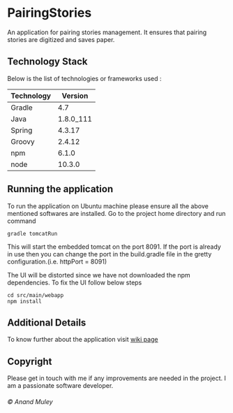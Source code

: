 # PairingStories
An application for pairing stories management. It ensures that pairing stories are digitized and saves paper.

## Technology Stack
Below is the list of technologies or frameworks used :

Technology | Version
-----------|---------
 Gradle    | 4.7
 Java      | 1.8.0_111
 Spring    | 4.3.17
 Groovy    | 2.4.12
 npm       | 6.1.0
 node      | 10.3.0

## Running the application
To run the application on Ubuntu machine please ensure all the above mentioned softwares are installed. Go to the project home directory and run command
```
gradle tomcatRun
```
This will start the embedded tomcat on the port 8091. If the port is already in use then you can change the port in the build.gradle file in the gretty configuration.(i.e. httpPort = 8091)

The UI will be distorted since we have not downloaded the npm dependencies. To fix the UI follow below steps

```
cd src/main/webapp
npm install
```

## Additional Details
To know further about the application visit [wiki page](https://github.com/AnandMuley/PairingStories/wiki)

## Copyright
Please get in touch with me if any improvements are needed in the project. I am a passionate software developer.

###### &copy; Anand Muley
